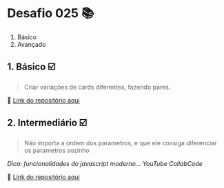 # Desafio 025 :books:

1. Básico
2. Avançado


## 1. Básico :ballot_box_with_check:

> Criar variações de cards diferentes, fazendo pares.




:memo: [Link do repositório aqui](https://github.com/StefanyVasc/memory-game/commit/2d10d7f456ea147a6422a0d048988637b6062818)

## 2. Intermediário :ballot_box_with_check:

>  Não importa a ordem dos parametros, e que ele consiga diferenciar os parametros sozinho

*Dica: funcionalidades do javascript moderno... YouTube CollabCode*


:memo: [Link do repositório aqui](https://github.com/StefanyVasc/memory-game/commit/40b59ba312be0640ca87795a1f98799ab85f8b69)



